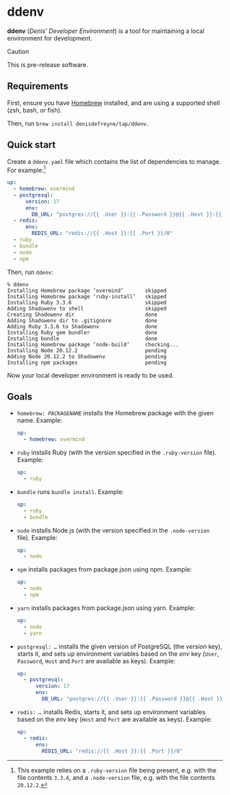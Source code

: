 # ddenv

**ddenv** (*Denis’ Developer Environment*) is a tool for maintaining a local environment for development.

> [!CAUTION]
> This is pre-release software.

## Requirements

First, ensure you have [Homebrew](https://brew.sh/) installed, and are using a supported shell (zsh, bash, or fish).

Then, run `brew install denisdefreyne/tap/ddenv`.

## Quick start

Create a `ddenv.yaml` file which contains the list of dependencies to manage. For example:[^ruby-and-node-version]

```yaml
up:
  - homebrew: overmind
  - postgresql:
      version: 17
      env:
        DB_URL: "postgres://{{ .User }}:{{ .Password }}@{{ .Host }}:{{ .Port }}/mydb"
  - redis:
      env:
        REDIS_URL: "redis://{{ .Host }}:{{ .Port }}/0"
  - ruby
  - bundle
  - node
  - npm
```

[^ruby-and-node-version]: This example relies on a `.ruby-version` file being present, e.g. with the file contents `3.3.6`, and a `.node-version` file, e.g. with the file contents `20.12.2`.

Then, run `ddenv`:

```
% ddenv
Installing Homebrew package ‘overmind’       skipped
Installing Homebrew package ‘ruby-install’   skipped
Installing Ruby 3.3.6                        skipped
Adding Shadowenv to shell                    skipped
Creating Shadowenv dir                       done
Adding Shadowenv dir to .gitignore           done
Adding Ruby 3.3.6 to Shadowenv               done
Installing Ruby gem bundler                  done
Installing bundle                            done
Installing Homebrew package ‘node-build’     checking...
Installing Node 20.12.2                      pending
Adding Node 20.12.2 to Shadowenv             pending
Installing npm packages                      pending
```

Now your local developer environment is ready to be used.

## Goals

-   <code>homebrew: <var>PACKAGENAME</var></code> installs the Homebrew package with the given name. Example:

    ```yaml
    up:
      - homebrew: overmind
    ```

-   <code>ruby</code> installs Ruby (with the version specified in the `.ruby-version` file). Example:

    ```yaml
    up:
      - ruby
    ```

-   <code>bundle</code> runs `bundle install`. Example:

    ```yaml
    up:
      - ruby
      - bundle
    ```

-   <code>node</code> installs Node.js (with the version specified in the `.node-version` file). Example:

    ```yaml
    up:
      - node
    ```

-   <code>npm</code> installs packages from package.json using npm. Example:

    ```yaml
    up:
      - node
      - npm
    ```

-   <code>yarn</code> installs packages from package.json using yarn. Example:

    ```yaml
    up:
      - node
      - yarn
    ```

-   <code>postgresql: <var>…</var></code> installs the given version of PostgreSQL (the <var>version</var> key), starts it, and sets up environment variables based on the <var>env</var> key (`User`, `Password`, `Host` and `Port` are available as keys). Example:

    ```yaml
    up:
      - postgresql:
          version: 17
          env:
            DB_URL: "postgres://{{ .User }}:{{ .Password }}@{{ .Host }}:{{ .Port }}/mydb"
    ```

-   <code>redis: <var>…</var></code> installs Redis, starts it, and sets up environment variables based on the <var>env</var> key (`Host` and `Port` are available as keys). Example:

    ```yaml
    up:
      - redis:
          env:
            REDIS_URL: "redis://{{ .Host }}:{{ .Port }}/0"
    ```
